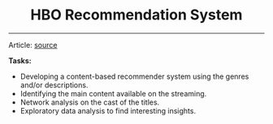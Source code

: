 # <center>HBO Recommendation System</center>
---
Article: [source](https://medium.com/@aldimeolaalfarisy/hbo-max-recommendation-system-52dc0b59dc9b)

__Tasks:__
- Developing a content-based recommender system using the genres and/or descriptions.
- Identifying the main content available on the streaming.
- Network analysis on the cast of the titles.
- Exploratory data analysis to find interesting insights.


